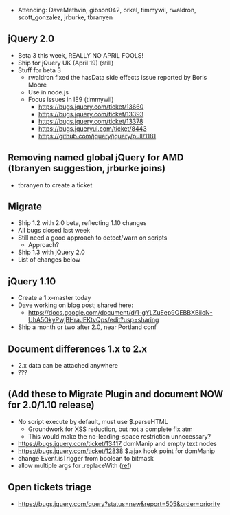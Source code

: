 * Attending: DaveMethvin, gibson042, orkel, timmywil, rwaldron, scott_gonzalez, jrburke, tbranyen

## jQuery 2.0
* Beta 3 this week, REALLY NO APRIL FOOLS!
* Ship for jQuery UK (April 19) (still)
* Stuff for beta 3
  - rwaldron fixed the hasData side effects issue reported by Boris Moore
  - Use in node.js 
  - Focus issues in IE9 (timmywil)
    * https://bugs.jquery.com/ticket/13660
    * https://bugs.jquery.com/ticket/13393
    * https://bugs.jquery.com/ticket/13378
    * https://bugs.jqueryui.com/ticket/8443
    * https://github.com/jquery/jquery/pull/1181

## Removing named global jQuery for AMD (tbranyen suggestion, jrburke joins)
* tbranyen to create a ticket

## Migrate
* Ship 1.2 with 2.0 beta, reflecting 1.10 changes
* All bugs closed last week 
* Still need a good approach to detect/warn on scripts
  - Approach?
* Ship 1.3 with jQuery 2.0
* List of changes below

## jQuery 1.10
* Create a 1.x-master today
* Dave working on blog post; shared here:
  - https://docs.google.com/document/d/1-gYLZuEep9OEBBXBiicN-UhA5OkyPwjBHraJEKtvQps/edit?usp=sharing
* Ship a month or two after 2.0, near Portland conf

## Document differences 1.x to 2.x
* 2.x data can be attached anywhere
* ???

## (Add these to Migrate Plugin and document NOW for 2.0/1.10 release)
* No script execute by default, must use $.parseHTML
  - Groundwork for XSS reduction, but not a complete fix atm
  - This would make the no-leading-space restriction unnecessary?
* https://bugs.jquery.com/ticket/13417 domManip and empty text nodes
* https://bugs.jquery.com/ticket/12838  $.ajax hook point for domManip
* change Event.isTrigger from boolean to bitmask
* allow multiple args for .replaceWith ([ref](https://github.com/jquery/jquery/pull/1163#commitcomment-2582368))

## Open tickets triage
* https://bugs.jquery.com/query?status=new&report=505&order=priority
